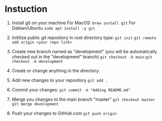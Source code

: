 # Instuction

1. Install git on your machine
For MacOS:
```brew install git```
For Debian/Ubuntu
```sudo apt install -y git```

2. Initilize public git repository
In root directory type:
```git init``` 
```git remote add origin <your repo link> ```

3. Create new branch named as "development" (you will be automatically checked out in the "development" branch)
```git checkout -b main```
```git checkout -b development```

4. Create or change anything in the directory.

5. Add new changes to your repository
```git add .```

6. Commit your changes:
```git commit -m "Adding README.md"```

7. Merge you changes to the main branch "master"
```git checkout master```
```git merge development```

7. Push your changes to GitHub.com
```git push origin```
